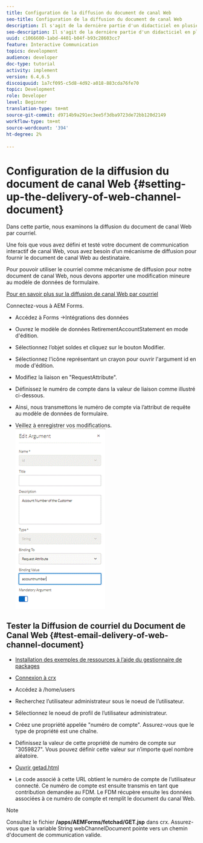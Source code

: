```yaml
---
title: Configuration de la diffusion du document de canal Web
seo-title: Configuration de la diffusion du document de canal Web
description: Il s'agit de la dernière partie d'un didacticiel en plusieurs étapes pour créer votre premier document de communications interactives. Dans cette partie, nous examinons la diffusion du document de canal Web par courriel.
seo-description: Il s'agit de la dernière partie d'un didacticiel en plusieurs étapes pour créer votre premier document de communications interactives. Dans cette partie, nous examinons la diffusion du document de canal Web par courriel.
uuid: c1066600-1abd-4401-b04f-b93c28603cc7
feature: Interactive Communication
topics: development
audience: developer
doc-type: tutorial
activity: implement
version: 6.4,6.5
discoiquuid: 1a7cf095-c5d8-4d92-a018-883cda76fe70
topic: Development
role: Developer
level: Beginner
translation-type: tm+mt
source-git-commit: d9714b9a291ec3ee5f3dba9723de72bb120d2149
workflow-type: tm+mt
source-wordcount: '394'
ht-degree: 2%

---
```



# Configuration de la diffusion du document de canal Web {#setting-up-the-delivery-of-web-channel-document}


Dans cette partie, nous examinons la diffusion du document de canal Web par courriel.

Une fois que vous avez défini et testé votre document de communication interactif de canal Web, vous avez besoin d’un mécanisme de diffusion pour fournir le document de canal Web au destinataire.

Pour pouvoir utiliser le courriel comme mécanisme de diffusion pour notre document de canal Web, nous devons apporter une modification mineure au modèle de données de formulaire.

[Pour en savoir plus sur la diffusion de canal Web par courriel](/help/forms/interactive-communications/delivery-of-web-channel-document-tutorial-use.md)

Connectez-vous à AEM Forms.

* Accédez à Forms ->Intégrations des données

* Ouvrez le modèle de données RetirementAccountStatement en mode d&#39;édition.

* Sélectionnez l’objet soldes et cliquez sur le bouton Modifier.

* Sélectionnez l&#39;icône représentant un crayon pour ouvrir l&#39;argument id en mode d&#39;édition.

* Modifiez la liaison en &quot;RequestAttribute&quot;.

* Définissez le numéro de compte dans la valeur de liaison comme illustré ci-dessous.

* Ainsi, nous transmettons le numéro de compte via l’attribut de requête au modèle de données de formulaire.

* Veillez à enregistrer vos modifications.
   ![fdm](assets/requestattribute.gif)

## Tester la Diffusion de courriel du Document de Canal Web {#test-email-delivery-of-web-channel-document}

* [Installation des exemples de ressources à l’aide du gestionnaire de packages](assets/webchanneldelivery.zip)
* [Connexion à crx](http://localhost:4502/crx/de/index.jsp#)

* Accédez à /home/users

* Recherchez l’utilisateur administrateur sous le noeud de l’utilisateur.

* Sélectionnez le noeud de profil de l’utilisateur administrateur.

* Créez une propriété appelée &quot;numéro de compte&quot;. Assurez-vous que le type de propriété est une chaîne.

* Définissez la valeur de cette propriété de numéro de compte sur &quot;3059827&quot;. Vous pouvez définir cette valeur sur n’importe quel nombre aléatoire.

* [Ouvrir getad.html](http://localhost:4502/content/getad.html)

* Le code associé à cette URL obtient le numéro de compte de l’utilisateur connecté. Ce numéro de compte est ensuite transmis en tant que contribution demandée au FDM. Le FDM récupère ensuite les données associées à ce numéro de compte et remplit le document du canal Web.

>[!NOTE]
>
>Consultez le fichier **/apps/AEMForms/fetchad/GET.jsp** dans crx. Assurez-vous que la variable String webChannelDocument pointe vers un chemin d&#39;document de communication valide.

